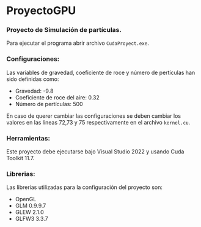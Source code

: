 # ProyectoGPU

### Proyecto de Simulación de partículas. 

Para ejecutar el programa abrir archivo `CudaProyect.exe`.

### Configuraciones:

Las variables de gravedad, coeficiente de roce y número de pertículas han sido definidas como:
  - Gravedad: -9.8
  - Coeficiente de roce del aire: 0.32
  - Número de pertículas: 500
  
 En caso de querer cambiar las configuraciones se deben cambiar los valores en las lineas 72,73 y 75 respectivamente en el archivo `kernel.cu`.
 
 ### Herramientas:
 
 Este proyecto debe ejecutarse bajo Visual Studio 2022 y usando Cuda Toolkit 11.7.
 
 ### Librerias:
 
 Las librerias utilizadas para la configuración del proyecto son:
  - OpenGL
  - GLM 0.9.9.7
  - GLEW 2.1.0
  - GLFW3 3.3.7
